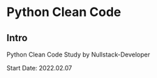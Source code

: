 # Python Clean Code

## Intro

Python Clean Code Study by Nullstack-Developer

Start Date: 2022.02.07

